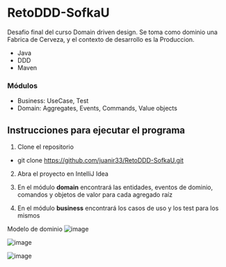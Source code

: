 # RetoDDD-SofkaU
Desafio final del curso Domain driven design.
Se toma como dominio una Fabrica de Cerveza, y el contexto de desarrollo es la Produccion. 

* Java
* DDD
* Maven


### Módulos
* Business: UseCase, Test
* Domain: Aggregates, Events, Commands, Value objects

## Instrucciones para ejecutar el programa
1. Clone el repositorio
+ git clone https://github.com/juanir33/RetoDDD-SofkaU.git

2. Abra el proyecto en IntelliJ Idea


3. En el módulo **domain** encontrará las entidades, eventos de dominio, comandos y objetos de valor para cada agregado raíz


4. En el módulo **business** encontrará los casos de uso y los test para los mismos

Modelo de dominio
![image](https://user-images.githubusercontent.com/55206305/176987017-8020f4cb-f6ac-4e96-a84d-dbe1272a067f.png)

![image](https://user-images.githubusercontent.com/55206305/176987043-610c5c08-aaa6-4e8e-8dad-f9c567156494.png)

![image](https://user-images.githubusercontent.com/55206305/176987053-15314ea9-bd0c-4bd7-99f8-bd9863c39857.png)
